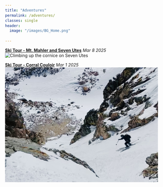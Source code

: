 ```yaml
---
title: "Adventures"
permalink: /adventures/
classes: single
header:
  image: "/images/BG_Home.png"

---
```

**[Ski Tour - Mt. Mahler and Seven Utes](/adventures/adventures_ski-tour-mt-mahler-and-seven-utes.md)** *Mar 8 2025*
![Climbing up the cornice on Seven Utes](/images/adventures/ski-tour-mt-mahler-and-seven-utes/cornice-accent-to-seven-utes.png "Climbing up the Cornice on Seven Utes")


**[Ski Tour - Corral Couloir](/adventures/adventures_ski-tour-mt-mahler-and-seven-utes.md)** *Mar 1 2025*
![Chris skiing Corral Couloir](/images/adventures/ski-tour-corral-couloir/chris-skiing-corral-couloir.jpeg "Chris skiing Corral Couloir")

